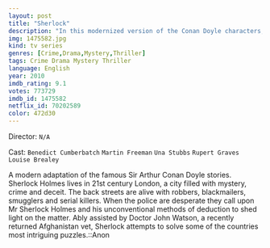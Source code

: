 ```yaml
---
layout: post
title: "Sherlock"
description: "In this modernized version of the Conan Doyle characters, using his detective plots, Sherlock Holmes lives in early 21st century London and acts more cocky towards Scotland Yard's detective inspector Lestrade because he's actually less confident. Doctor Watson is now a fairly young veteran of the Afghan war, less adoring and more active..."
img: 1475582.jpg
kind: tv series
genres: [Crime,Drama,Mystery,Thriller]
tags: Crime Drama Mystery Thriller 
language: English
year: 2010
imdb_rating: 9.1
votes: 773729
imdb_id: 1475582
netflix_id: 70202589
color: 472d30
---
```

Director: `N/A`  

Cast: `Benedict Cumberbatch` `Martin Freeman` `Una Stubbs` `Rupert Graves` `Louise Brealey` 

A modern adaptation of the famous Sir Arthur Conan Doyle stories. Sherlock Holmes lives in 21st century London, a city filled with mystery, crime and deceit. The back streets are alive with robbers, blackmailers, smugglers and serial killers. When the police are desperate they call upon Mr Sherlock Holmes and his unconventional methods of deduction to shed light on the matter. Ably assisted by Doctor John Watson, a recently returned Afghanistan vet, Sherlock attempts to solve some of the countries most intriguing puzzles.::Anon